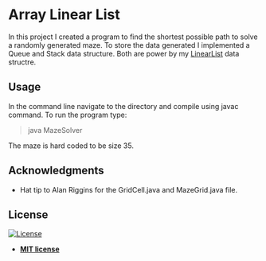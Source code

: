 # Array Linear List

In this project I created a program to find the shortest possible path to solve a randomly generated maze. To store the data generated I 
implemented a Queue and Stack data structure. Both are power by my 
[LinearList](https://github.com/JTinglof/beginner-java/tree/master/array-linear-list) data structre. 

## Usage

In the command line navigate to the directory and compile using javac command. To run the program type:

> java MazeSolver

The maze is hard coded to be size 35.

## Acknowledgments

* Hat tip to Alan Riggins for the GridCell.java and MazeGrid.java file.

## License

[![License](http://img.shields.io/:license-mit-blue.svg?style=flat-square)](http://badges.mit-license.org)

- **[MIT license](http://opensource.org/licenses/mit-license.php)**

